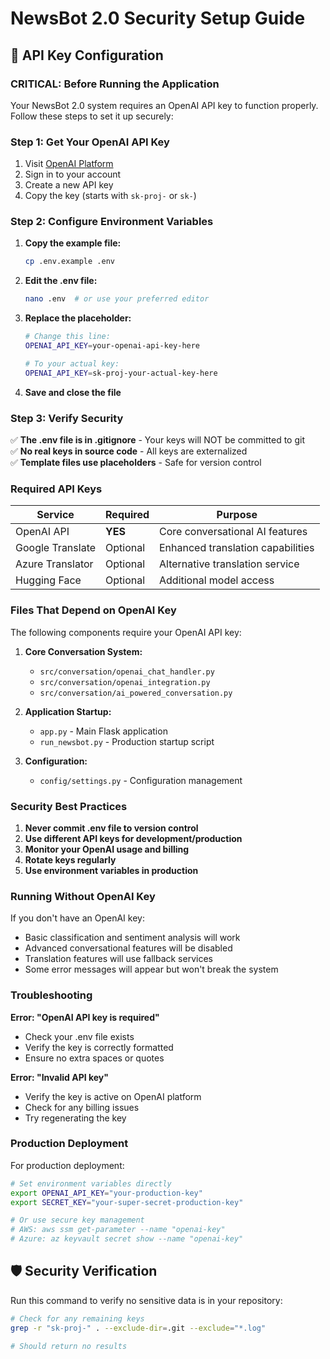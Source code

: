# NewsBot 2.0 Security Setup Guide

## 🔐 API Key Configuration

### CRITICAL: Before Running the Application

Your NewsBot 2.0 system requires an OpenAI API key to function properly. Follow these steps to set it up securely:

### Step 1: Get Your OpenAI API Key

1. Visit [OpenAI Platform](https://platform.openai.com/api-keys)
2. Sign in to your account
3. Create a new API key
4. Copy the key (starts with `sk-proj-` or `sk-`)

### Step 2: Configure Environment Variables

1. **Copy the example file:**
   ```bash
   cp .env.example .env
   ```

2. **Edit the .env file:**
   ```bash
   nano .env  # or use your preferred editor
   ```

3. **Replace the placeholder:**
   ```bash
   # Change this line:
   OPENAI_API_KEY=your-openai-api-key-here
   
   # To your actual key:
   OPENAI_API_KEY=sk-proj-your-actual-key-here
   ```

4. **Save and close the file**

### Step 3: Verify Security

✅ **The .env file is in .gitignore** - Your keys will NOT be committed to git  
✅ **No real keys in source code** - All keys are externalized  
✅ **Template files use placeholders** - Safe for version control  

### Required API Keys

| Service | Required | Purpose |
|---------|----------|---------|
| OpenAI API | **YES** | Core conversational AI features |
| Google Translate | Optional | Enhanced translation capabilities |
| Azure Translator | Optional | Alternative translation service |
| Hugging Face | Optional | Additional model access |

### Files That Depend on OpenAI Key

The following components require your OpenAI API key:

1. **Core Conversation System:**
   - `src/conversation/openai_chat_handler.py`
   - `src/conversation/openai_integration.py`
   - `src/conversation/ai_powered_conversation.py`

2. **Application Startup:**
   - `app.py` - Main Flask application
   - `run_newsbot.py` - Production startup script

3. **Configuration:**
   - `config/settings.py` - Configuration management

### Security Best Practices

1. **Never commit .env file to version control**
2. **Use different API keys for development/production**
3. **Monitor your OpenAI usage and billing**
4. **Rotate keys regularly**
5. **Use environment variables in production**

### Running Without OpenAI Key

If you don't have an OpenAI key:
- Basic classification and sentiment analysis will work
- Advanced conversational features will be disabled
- Translation features will use fallback services
- Some error messages will appear but won't break the system

### Troubleshooting

**Error: "OpenAI API key is required"**
- Check your .env file exists
- Verify the key is correctly formatted
- Ensure no extra spaces or quotes

**Error: "Invalid API key"**
- Verify the key is active on OpenAI platform
- Check for any billing issues
- Try regenerating the key

### Production Deployment

For production deployment:
```bash
# Set environment variables directly
export OPENAI_API_KEY="your-production-key"
export SECRET_KEY="your-super-secret-production-key"

# Or use secure key management
# AWS: aws ssm get-parameter --name "openai-key"
# Azure: az keyvault secret show --name "openai-key"
```

## 🛡️ Security Verification

Run this command to verify no sensitive data is in your repository:
```bash
# Check for any remaining keys
grep -r "sk-proj-" . --exclude-dir=.git --exclude="*.log"

# Should return no results
```

